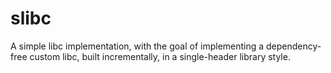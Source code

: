 # slibc
A simple  libc implementation,  with the  goal of  implementing a  dependency-free
custom libc, built incrementally, in a single-header library style.
